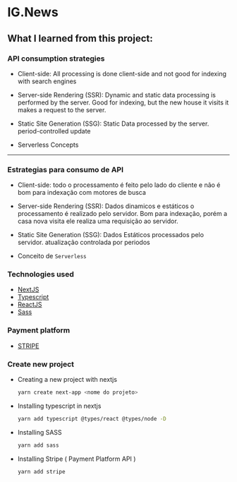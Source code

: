 # IG.News 

## What I learned from this project: 

### API consumption strategies 

- Client-side: All processing is done client-side and not good for indexing with search engines

- Server-side Rendering (SSR): Dynamic and static data processing is performed by the server. Good for indexing, but the new house it visits it makes a request to the server.

- Static Site Generation (SSG): Static Data processed by the server. period-controlled update

- Serverless Concepts 
---

### Estrategias para consumo de API

- Client-side: todo o processamento é feito pelo lado do cliente e não é bom para indexação com motores de busca

- Server-side Rendering (SSR): Dados dinamicos e estáticos o processamento é realizado pelo servidor. Bom para indexação, porém a casa nova visita ele realiza uma requisição ao servidor.

- Static Site Generation (SSG): Dados Estáticos processados pelo servidor. atualização controlada por periodos

- Conceito de `Serverless`

### Technologies used 

- [NextJS](https://nextjs.org/)
- [Typescript](https://www.typescriptlang.org/)
- [ReactJS](https://reactjs.org/)
- [Sass](https://sass-lang.com/)

### Payment platform

- [STRIPE](https://www.stripe.com/br)


### Create new project
- Creating a new project with nextjs 
  ```bash
  yarn create next-app <nome do projeto>
  ```
- Installing typescript in nextjs
  ```bash
  yarn add typescript @types/react @types/node -D
  ```
- Installing SASS 
  ```bash
  yarn add sass
  ```

- Installing Stripe ( Payment Platform API )
  ```bash
  yarn add stripe
  ```